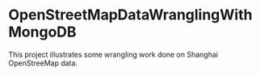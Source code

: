 # OpenStreetMapDataWranglingWithMongoDB
This project illustrates some wrangling work done on Shanghai OpenStreeMap data. 
